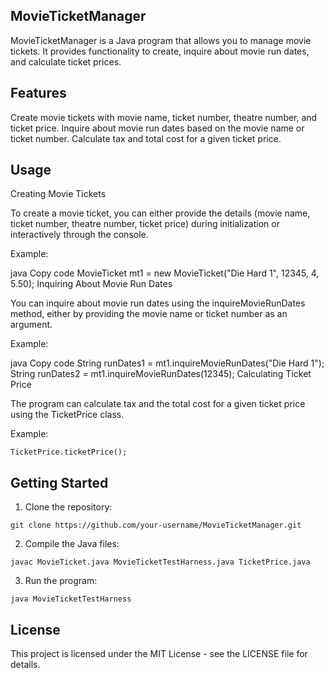 ## MovieTicketManager
MovieTicketManager is a Java program that allows you to manage movie tickets. It provides functionality to create, inquire about movie run dates, and calculate ticket prices.

## Features
Create movie tickets with movie name, ticket number, theatre number, and ticket price.
Inquire about movie run dates based on the movie name or ticket number.
Calculate tax and total cost for a given ticket price.
## Usage
Creating Movie Tickets

To create a movie ticket, you can either provide the details (movie name, ticket number, theatre number, ticket price) during initialization or interactively through the console.

Example:

java
Copy code
MovieTicket mt1 = new MovieTicket("Die Hard 1", 12345, 4, 5.50);
Inquiring About Movie Run Dates

You can inquire about movie run dates using the inquireMovieRunDates method, either by providing the movie name or ticket number as an argument.

Example:

java
Copy code
String runDates1 = mt1.inquireMovieRunDates("Die Hard 1");
String runDates2 = mt1.inquireMovieRunDates(12345);
Calculating Ticket Price

The program can calculate tax and the total cost for a given ticket price using the TicketPrice class.

Example:

```
TicketPrice.ticketPrice();
```

## Getting Started

1. Clone the repository:

```
git clone https://github.com/your-username/MovieTicketManager.git
```

2. Compile the Java files:


```
javac MovieTicket.java MovieTicketTestHarness.java TicketPrice.java
```

3. Run the program:

```
java MovieTicketTestHarness
```

## License
This project is licensed under the MIT License - see the LICENSE file for details.
